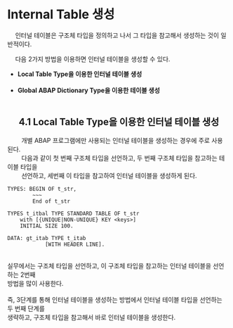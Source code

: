 # Internal Table 생성
&emsp; 인터널 테이블은 구조체 타입을 정의하고 나서 그 타입을 참고해서 생성하는 것이 일반적이다. <br>

&emsp; 다음 2가지 방법을 이용하면 인터널 테이블을 생성할 수 있다. <br>

  - **Local Table Type을 이용한 인터널 테이블 생성**<br><br>
  - **Global ABAP Dictionary Type을 이용한 테이블 생성** <br><br>
  
## &emsp; 4.1 Local Table Type을 이용한 인터널 테이블 생성
&emsp;&emsp; 개별 ABAP 프로그램에만 사용되는 인터널 테이블을 생성하는 경우에 주로 사용된다. <br>&emsp;&ensp;&ensp;&nbsp;다음과 같이 첫 번째 구조체 타입을 선언하고, 두 번째 구조체 타입을 참고하는 테이블 타입을 <br>&emsp;&ensp;&ensp; 선언하고, 세번째 이 타입을 참고하여 인터널 테이블을 생성하게 된다.

```ABAP
TYPES: BEGIN OF t_str,
        ~~~
        End of t_str
```

```ABAP
TYPES t_itbal TYPE STANDARD TABLE OF t_str
    with [{UNIQUE|NON-UNIQUE} KEY <keys>]
    INITIAL SIZE 100.
```

```ABAP
DATA: gt_itab TYPE t_itab
            [WITH HEADER LINE].
```
<br>
실무에서는 구조체 타입을 선언하고, 이 구조체 타입을 참고하는 인터널 테이블을 선언하는 2번째 <br> 방법을 많이 사용한다.
<br><br>
즉, 3단계를 통해 인터널 테이블을 생성하는 방법에서 인터널 테이블 타입을 선언하는 두 번째 단계를 <br>생략하고, 구조체 타입을 참고해서 바로 인터널 테이블을 생성한다.